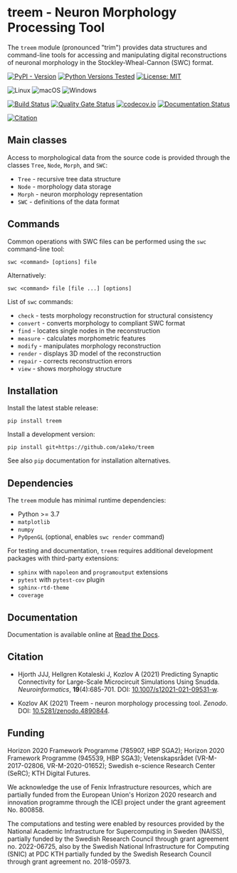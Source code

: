 
treem - Neuron Morphology Processing Tool
=========================================

The `treem` module (pronounced "trim") provides data structures and
command-line tools for accessing and manipulating digital reconstructions
of neuronal morphology in the Stockley-Wheal-Cannon (SWC) format.

[![PyPI - Version](https://img.shields.io/pypi/v/treem)](https://pypi.org/project/treem/)
[![Python Versions Tested](https://img.shields.io/badge/python-3.9%20%7C%203.12-blue.svg)](https://www.python.org/)
[![License: MIT](https://img.shields.io/badge/License-MIT-brightgreen.svg)](https://github.com/a1eko/treem/blob/master/LICENSE)

![Linux](https://img.shields.io/badge/tested%20on-Linux-fcc624?style=flat&logo=linux&logoColor=white)
![macOS](https://img.shields.io/badge/tested%20on-macOS-000000?style=flat&logo=apple&logoColor=white)
![Windows](https://img.shields.io/badge/tested%20on-Windows-0078D4?style=flat&logo=windows&logoColor=white)

[![Build Status](https://github.com/a1eko/treem/actions/workflows/build.yml/badge.svg)](https://github.com/a1eko/treem/actions/workflows/build.yml)
[![Quality Gate Status](https://sonarcloud.io/api/project_badges/measure?project=a1eko_treem&metric=alert_status)](https://sonarcloud.io/dashboard?id=a1eko_treem)
[![codecov.io](https://codecov.io/gh/a1eko/treem/coverage.svg)](https://codecov.io/gh/a1eko/treem)
[![Documentation Status](https://readthedocs.org/projects/treem/badge/?version=latest)](https://treem.readthedocs.io/en/latest/?badge=latest)
 
[![Citation](https://zenodo.org/badge/DOI/10.5281/zenodo.4890844.svg)](https://doi.org/10.5281/zenodo.4890844)

Main classes
------------

Access to morphological data from the source code is provided through the
classes ``Tree``, ``Node``, ``Morph``, and ``SWC``:

* ``Tree``   - recursive tree data structure
* ``Node``   - morphology data storage
* ``Morph``  - neuron morphology representation
* ``SWC``    - definitions of the data format


Commands
--------

Common operations with SWC files can be performed using the ``swc``
command-line tool:

    swc <command> [options] file

Alternatively:

    swc <command> file [file ...] [options] 

List of ``swc`` commands:

* ``check``    - tests morphology reconstruction for structural consistency
* ``convert``  - converts morphology to compliant SWC format
* ``find``     - locates single nodes in the reconstruction
* ``measure``  - calculates morphometric features
* ``modify``   - manipulates morphology reconstruction
* ``render``   - displays 3D model of the reconstruction
* ``repair``   - corrects reconstruction errors
* ``view``     - shows morphology structure


Installation
------------

Install the latest stable release:

    pip install treem

Install a development version:

    pip install git+https://github.com/a1eko/treem

See also ``pip`` documentation for installation alternatives.


Dependencies
------------

The ``treem`` module has minimal runtime dependencies:

* Python >= 3.7
* ``matplotlib``
* ``numpy``
* ``PyOpenGL`` (optional, enables ``swc render`` command)

For testing and documentation, ``treem`` requires additional development packages with
third-party extensions:

* ``sphinx`` with ``napoleon`` and ``programoutput`` extensions
* ``pytest`` with ``pytest-cov`` plugin
* ``sphinx-rtd-theme``
* ``coverage``


Documentation
-------------

Documentation is available online at [Read the
Docs](https://treem.readthedocs.io/en/latest/).


Citation
--------

* Hjorth JJJ, Hellgren Kotaleski J, Kozlov A (2021) Predicting
Synaptic Connectivity for Large-Scale Microcircuit Simulations
Using Snudda. *Neuroinformatics*, **19**(4):685-701. DOI:
[10.1007/s12021-021-09531-w](https://doi.org/10.1007/s12021-021-09531-w).

* Kozlov AK (2021) Treem - neuron morphology processing tool. *Zenodo*.
DOI: [10.5281/zenodo.4890844](https://doi.org/10.5281/zenodo.4890844).


Funding
-------

Horizon 2020 Framework Programme (785907, HBP SGA2); Horizon 2020
Framework Programme (945539, HBP SGA3); Vetenskapsrådet (VR-M-2017-02806,
VR-M-2020-01652); Swedish e-science Research Center (SeRC); KTH Digital
Futures.

We acknowledge the use of Fenix Infrastructure resources, which are
partially funded from the European Union's Horizon 2020 research and
innovation programme through the ICEI project under the grant agreement
No. 800858.

The computations and testing were enabled by resources provided by the National 
Academic Infrastructure for Supercomputing in Sweden (NAISS), partially funded by 
the Swedish Research Council through grant agreement no. 2022-06725, also by
the Swedish National Infrastructure for Computing (SNIC) at PDC KTH
partially funded by the Swedish Research Council through grant agreement
no. 2018-05973.
